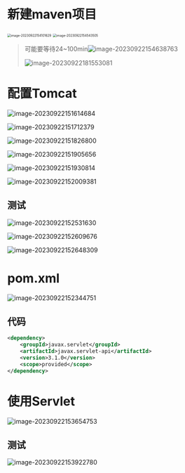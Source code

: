 # 新建maven项目

<img src="./image-20230922154101629.png" alt="image-20230922154101629" style="zoom: 50%;" />

<img src="./image-20230922154543505.png" alt="image-20230922154543505" style="zoom:50%;" />

> 可能要等待24~100min![image-20230922154638763](./image-20230922154638763.png)
>
> ![image-20230922181553081](./image-20230922181553081.png)

# 配置Tomcat

![image-20230922151614684](./image-20230922151614684.png)

![image-20230922151712379](./image-20230922151712379.png)

![image-20230922151826800](./image-20230922151826800.png)

![image-20230922151905656](./image-20230922151905656.png)

![image-20230922151930814](./image-20230922151930814.png)

![image-20230922152009381](./image-20230922152009381.png)

## 测试

![image-20230922152531630](./image-20230922152531630.png)

![image-20230922152609676](./image-20230922152609676.png)

![image-20230922152648309](./image-20230922152648309.png)

# pom.xml

![image-20230922152344751](./image-20230922152344751.png)

## 代码

```xml
<dependency>
	<groupId>javax.servlet</groupId>
    <artifactId>javax.servlet-api</artifactId>
    <version>3.1.0</version>
    <scope>provided</scope>
</dependency>
```



# 使用Servlet

![image-20230922153654753](./image-20230922153654753.png)

## 测试

![image-20230922153922780](./image-20230922153922780.png)





